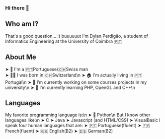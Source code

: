 ### Hi there 👋

## Who am I?
That's a good question... :) buuuuuut I'm Dylan Perdigão, a student of Informatics Engineering at the University of Coimbra 🇵🇹

## About Me
  ➤ 👤 I'm a 🇵🇹Portuguese/🇨🇭Swiss man<br>
  ➤ 👶🏻 I was born in 🇨🇭Switzerland\n
  ➤ 🏠 I'm actually living in 🇵🇹Portugal\n
  ➤ 🔭 I’m currently working on some courses projects in my university\n
  ➤ 🌱 I’m currently learning PHP, OpenGL and C++\n

## Languages
My favorite programming language is:\n
  ➤ 🐍 Python\n
But I know other languages like:\n
  ➤ C
  ➤ Java
  ➤ Javascript (and HTML/CSS)
  ➤ VisualBasic
I speak four human languages that are: 
  ➤ 🇵🇹 Portuguese(fluent)
  ➤ 🇫🇷 French(fluent)
  ➤ 🇬🇧 English(B2)
  ➤ 🇩🇪 German(B2)



